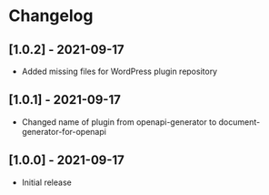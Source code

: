 # Changelog
## [1.0.2] - 2021-09-17
- Added missing files for WordPress plugin repository
## [1.0.1] - 2021-09-17
- Changed name of plugin from openapi-generator to document-generator-for-openapi
## [1.0.0] - 2021-09-17
- Initial release